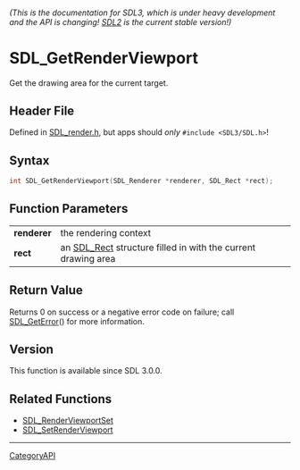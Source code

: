 ###### (This is the documentation for SDL3, which is under heavy development and the API is changing! [SDL2](https://wiki.libsdl.org/SDL2/) is the current stable version!)
# SDL_GetRenderViewport

Get the drawing area for the current target.

## Header File

Defined in [SDL_render.h](https://github.com/libsdl-org/SDL/blob/main/include/SDL3/SDL_render.h), but apps should _only_ `#include <SDL3/SDL.h>`!

## Syntax

```c
int SDL_GetRenderViewport(SDL_Renderer *renderer, SDL_Rect *rect);

```

## Function Parameters

|                  |                                                                           |
| ---------------- | ------------------------------------------------------------------------- |
| **renderer**     | the rendering context                                                     |
| **rect**         | an [SDL_Rect](SDL_Rect) structure filled in with the current drawing area |

## Return Value

Returns 0 on success or a negative error code on failure; call
[SDL_GetError](SDL_GetError)() for more information.

## Version

This function is available since SDL 3.0.0.

## Related Functions

* [SDL_RenderViewportSet](SDL_RenderViewportSet)
* [SDL_SetRenderViewport](SDL_SetRenderViewport)

----
[CategoryAPI](CategoryAPI)


